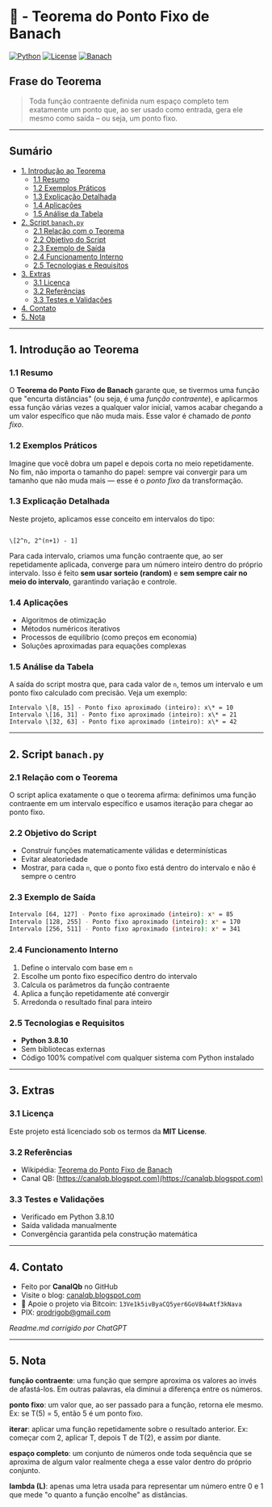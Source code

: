 # 🔁 - Teorema do Ponto Fixo de Banach
[![Python](https://img.shields.io/badge/Python-3.8.10-blue.svg)](https://www.python.org/)
[![License](https://img.shields.io/badge/license-MIT-green)](LICENSE)
[![Banach](https://img.shields.io/badge/Teorema-Ponto%20Fixo%20de%20Banach-ff69b4.svg)](https://en.wikipedia.org/wiki/Banach_fixed-point_theorem)

## Frase do Teorema

> Toda função contraente definida num espaço completo tem exatamente um ponto que, ao ser usado como entrada, gera ele mesmo como saída – ou seja, um ponto fixo.

---

## Sumário

* [1. Introdução ao Teorema](#1-introdução-ao-teorema)
  * [1.1 Resumo](#11-resumo)
  * [1.2 Exemplos Práticos](#12-exemplos-práticos)
  * [1.3 Explicação Detalhada](#13-explicação-detalhada)
  * [1.4 Aplicações](#14-aplicações)
  * [1.5 Análise da Tabela](#15-análise-da-tabela)
* [2. Script `banach.py`](#2-script-banachpy)
  * [2.1 Relação com o Teorema](#21-relação-com-o-teorema)
  * [2.2 Objetivo do Script](#22-objetivo-do-script)
  * [2.3 Exemplo de Saída](#23-exemplo-de-saída)
  * [2.4 Funcionamento Interno](#24-funcionamento-interno)
  * [2.5 Tecnologias e Requisitos](#25-tecnologias-e-requisitos)
* [3. Extras](#3-extras)
  * [3.1 Licença](#31-licença)
  * [3.2 Referências](#32-referências)
  * [3.3 Testes e Validações](#33-testes-e-validações)
* [4. Contato](#4-contato)
* [5. Nota](#5-nota)

---

## 1. Introdução ao Teorema

### 1.1 Resumo

O **Teorema do Ponto Fixo de Banach** garante que, se tivermos uma função que "encurta distâncias" (ou seja, é uma *função contraente*), e aplicarmos essa função várias vezes a qualquer valor inicial, vamos acabar chegando a um valor específico que não muda mais. Esse valor é chamado de *ponto fixo*.

### 1.2 Exemplos Práticos

Imagine que você dobra um papel e depois corta no meio repetidamente. No fim, não importa o tamanho do papel: sempre vai convergir para um tamanho que não muda mais — esse é o *ponto fixo* da transformação.

### 1.3 Explicação Detalhada

Neste projeto, aplicamos esse conceito em intervalos do tipo:

```

\[2^n, 2^(n+1) - 1]

```

Para cada intervalo, criamos uma função contraente que, ao ser repetidamente aplicada, converge para um número inteiro dentro do próprio intervalo. Isso é feito **sem usar sorteio (random)** e **sem sempre cair no meio do intervalo**, garantindo variação e controle.

### 1.4 Aplicações

* Algoritmos de otimização
* Métodos numéricos iterativos
* Processos de equilíbrio (como preços em economia)
* Soluções aproximadas para equações complexas

### 1.5 Análise da Tabela

A saída do script mostra que, para cada valor de `n`, temos um intervalo e um ponto fixo calculado com precisão. Veja um exemplo:

```
Intervalo \[8, 15] - Ponto fixo aproximado (inteiro): x\* = 10
Intervalo \[16, 31] - Ponto fixo aproximado (inteiro): x\* = 21
Intervalo \[32, 63] - Ponto fixo aproximado (inteiro): x\* = 42

```

---

## 2. Script `banach.py`

### 2.1 Relação com o Teorema

O script aplica exatamente o que o teorema afirma: definimos uma função contraente em um intervalo específico e usamos iteração para chegar ao ponto fixo.

### 2.2 Objetivo do Script

* Construir funções matematicamente válidas e determinísticas
* Evitar aleatoriedade
* Mostrar, para cada `n`, que o ponto fixo está dentro do intervalo e não é sempre o centro

### 2.3 Exemplo de Saída

```bash
Intervalo [64, 127] - Ponto fixo aproximado (inteiro): x* = 85
Intervalo [128, 255] - Ponto fixo aproximado (inteiro): x* = 170
Intervalo [256, 511] - Ponto fixo aproximado (inteiro): x* = 341
````

### 2.4 Funcionamento Interno

1. Define o intervalo com base em `n`
2. Escolhe um ponto fixo específico dentro do intervalo
3. Calcula os parâmetros da função contraente
4. Aplica a função repetidamente até convergir
5. Arredonda o resultado final para inteiro

### 2.5 Tecnologias e Requisitos

* **Python 3.8.10**
* Sem bibliotecas externas
* Código 100% compatível com qualquer sistema com Python instalado

---

## 3. Extras

### 3.1 Licença

Este projeto está licenciado sob os termos da **MIT License**.

### 3.2 Referências

* Wikipédia: [Teorema do Ponto Fixo de Banach](https://pt.wikipedia.org/wiki/Teorema_do_ponto_fixo_de_Banach)
* Canal QB: [https://canalqb.blogspot.com](https://canalqb.blogspot.com)

### 3.3 Testes e Validações

* Verificado em Python 3.8.10
* Saída validada manualmente
* Convergência garantida pela construção matemática

---

## 4. Contato

* Feito por **CanalQb** no GitHub
* Visite o blog: [canalqb.blogspot.com](https://canalqb.blogspot.com)
* 💸 Apoie o projeto via Bitcoin: `13Ve1k5ivByaCQ5yer6GoV84wAtf3kNava`
* PIX: [qrodrigob@gmail.com](mailto:qrodrigob@gmail.com)

*Readme.md corrigido por ChatGPT*

---

## 5. Nota

**função contraente**: uma função que sempre aproxima os valores ao invés de afastá-los. Em outras palavras, ela diminui a diferença entre os números.

**ponto fixo**: um valor que, ao ser passado para a função, retorna ele mesmo. Ex: se T(5) = 5, então 5 é um ponto fixo.

**iterar**: aplicar uma função repetidamente sobre o resultado anterior. Ex: começar com 2, aplicar T, depois T de T(2), e assim por diante.

**espaço completo**: um conjunto de números onde toda sequência que se aproxima de algum valor realmente chega a esse valor dentro do próprio conjunto.

**lambda (L)**: apenas uma letra usada para representar um número entre 0 e 1 que mede "o quanto a função encolhe" as distâncias.
